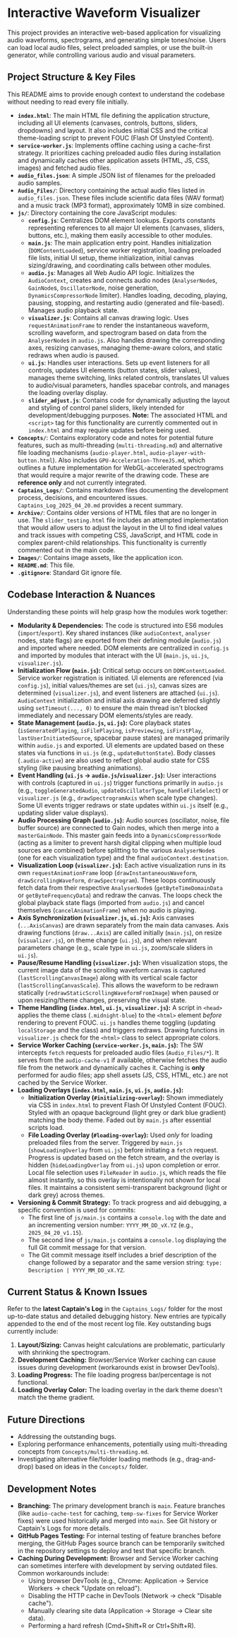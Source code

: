 # Interactive Waveform Visualizer

This project provides an interactive web-based application for visualizing audio waveforms, spectrograms, and generating simple tones/noise. Users can load local audio files, select preloaded samples, or use the built-in generator, while controlling various audio and visual parameters.

## Project Structure & Key Files

This README aims to provide enough context to understand the codebase without needing to read every file initially.

*   **`index.html`**: The main HTML file defining the application structure, including all UI elements (canvases, controls, buttons, sliders, dropdowns) and layout. It also includes initial CSS and the critical theme-loading script to prevent FOUC (Flash Of Unstyled Content).
*   **`service-worker.js`**: Implements offline caching using a cache-first strategy. It prioritizes caching preloaded audio files during installation and dynamically caches other application assets (HTML, JS, CSS, images) and fetched audio files.
*   **`audio_files.json`**: A simple JSON list of filenames for the preloaded audio samples.
*   **`Audio_Files/`**: Directory containing the actual audio files listed in `audio_files.json`. These files include scientific data files (WAV format) and a music track (MP3 format), approximately 10MB in size combined.
*   **`js/`**: Directory containing the core JavaScript modules:
    *   **`config.js`**: Centralizes DOM element lookups. Exports constants representing references to all major UI elements (canvases, sliders, buttons, etc.), making them easily accessible to other modules.
    *   **`main.js`**: The main application entry point. Handles initialization (`DOMContentLoaded`), service worker registration, loading preloaded file lists, initial UI setup, theme initialization, initial canvas sizing/drawing, and coordinating calls between other modules.
    *   **`audio.js`**: Manages all Web Audio API logic. Initializes the `AudioContext`, creates and connects audio nodes (`AnalyserNode`s, `GainNode`s, `OscillatorNode`, noise generation, `DynamicsCompressorNode` limiter). Handles loading, decoding, playing, pausing, stopping, and restarting audio (generated and file-based). Manages audio playback state.
    *   **`visualizer.js`**: Contains all canvas drawing logic. Uses `requestAnimationFrame` to render the instantaneous waveform, scrolling waveform, and spectrogram based on data from the `AnalyserNode`s in `audio.js`. Also handles drawing the corresponding axes, resizing canvases, managing theme-aware colors, and static redraws when audio is paused.
    *   **`ui.js`**: Handles user interactions. Sets up event listeners for all controls, updates UI elements (button states, slider values), manages theme switching, links related controls, translates UI values to audio/visual parameters, handles spacebar controls, and manages the loading overlay display.
    *   **`slider_adjust.js`**: Contains code for dynamically adjusting the layout and styling of control panel sliders, likely intended for development/debugging purposes. **Note:** The associated HTML and `<script>` tag for this functionality are currently commented out in `index.html` and may require updates before being used.
*   **`Concepts/`**: Contains exploratory code and notes for potential future features, such as multi-threading (`multi-threading.md`) and alternative file loading mechanisms (`audio-player.html`, `audio-player-with-button.html`). Also includes `GPU-Acceleration-ThreeJS.md`, which outlines a future implementation for WebGL-accelerated spectrograms that would require a major rewrite of the drawing code. These are **reference only** and not currently integrated.
*   **`Captains_Logs/`**: Contains markdown files documenting the development process, decisions, and encountered issues. `Captains_Log_2025_04_20.md` provides a recent summary.
*   **`Archive/`**: Contains older versions of HTML files that are no longer in use. The `slider_testing.html` file includes an attempted implementation that would allow users to adjust the layout in the UI to find ideal values and track issues with competing CSS, JavaScript, and HTML code in complex parent-child relationships. This functionality is currently commented out in the main code.
*   **`Images/`**: Contains image assets, like the application icon.
*   **`README.md`**: This file.
*   **`.gitignore`**: Standard Git ignore file.

## Codebase Interaction & Nuances

Understanding these points will help grasp how the modules work together:

*   **Modularity & Dependencies:** The code is structured into ES6 modules (`import`/`export`). Key shared instances (like `audioContext`, `analyser` nodes, state flags) are exported from their defining module (`audio.js`) and imported where needed. DOM elements are centralized in `config.js` and imported by modules that interact with the UI (`main.js`, `ui.js`, `visualizer.js`).
*   **Initialization Flow (`main.js`):** Critical setup occurs on `DOMContentLoaded`. Service worker registration is initiated. UI elements are referenced (via `config.js`), initial values/themes are set (`ui.js`), canvas sizes are determined (`visualizer.js`), and event listeners are attached (`ui.js`). `AudioContext` initialization and initial axis drawing are deferred slightly using `setTimeout(..., 0)` to ensure the main thread isn't blocked immediately and necessary DOM elements/styles are ready.
*   **State Management (`audio.js`, `ui.js`):** Core playback states (`isGeneratedPlaying`, `isFilePlaying`, `isPreviewing`, `isFirstPlay`, `lastUserInitiatedSource`, spacebar pause states) are managed primarily within `audio.js` and exported. UI elements are updated based on these states via functions in `ui.js` (e.g., `updateButtonState`). Body classes (`.audio-active`) are also used to reflect global audio state for CSS styling (like pausing breathing animations).
*   **Event Handling (`ui.js` -> `audio.js`/`visualizer.js`):** User interactions with controls (captured in `ui.js`) trigger functions primarily in `audio.js` (e.g., `toggleGeneratedAudio`, `updateOscillatorType`, `handleFileSelect`) or `visualizer.js` (e.g., `drawSpectrogramAxis` when scale type changes). Some UI events trigger redraws or state updates within `ui.js` itself (e.g., updating slider value displays).
*   **Audio Processing Graph (`audio.js`):** Audio sources (oscillator, noise, file buffer source) are connected to Gain nodes, which then merge into a `masterGainNode`. This master gain feeds into a `DynamicsCompressorNode` (acting as a limiter to prevent harsh digital clipping when multiple loud sources are combined) before splitting to the various `AnalyserNode`s (one for each visualization type) and the final `audioContext.destination`.
*   **Visualization Loop (`visualizer.js`):** Each active visualization runs in its own `requestAnimationFrame` loop (`drawInstantaneousWaveform`, `drawScrollingWaveform`, `drawSpectrogram`). These loops continuously fetch data from their respective `AnalyserNode`s (`getByteTimeDomainData` or `getByteFrequencyData`) and redraw the canvas. The loops check the global playback state flags (imported from `audio.js`) and cancel themselves (`cancelAnimationFrame`) when no audio is playing.
*   **Axis Synchronization (`visualizer.js`, `ui.js`):** Axis canvases (`...AxisCanvas`) are drawn separately from the main data canvases. Axis drawing functions (`draw...Axis`) are called initially (`main.js`), on resize (`visualizer.js`), on theme change (`ui.js`), and when relevant parameters change (e.g., scale type in `ui.js`, zoom/scale sliders in `ui.js`).
*   **Pause/Resume Handling (`visualizer.js`):** When visualization stops, the current image data of the scrolling waveform canvas is captured (`lastScrollingCanvasImage`) along with its vertical scale factor (`lastScrollingCanvasScale`). This allows the waveform to be redrawn statically (`redrawStaticScrollingWaveformFromImage`) when paused or upon resizing/theme changes, preserving the visual state.
*   **Theme Handling (`index.html`, `ui.js`, `visualizer.js`):** A script in `<head>` applies the theme class (`.midnight-blue`) to the `<html>` element *before* rendering to prevent FOUC. `ui.js` handles theme toggling (updating `localStorage` and the class) and triggers redraws. Drawing functions in `visualizer.js` check for the `<html>` class to select appropriate colors.
*   **Service Worker Caching (`service-worker.js`, `main.js`):** The SW intercepts `fetch` requests for preloaded audio files (`Audio_Files/*`). It serves from the `audio-cache-v1` if available, otherwise fetches the audio file from the network and dynamically caches it. Caching is **only** performed for audio files; app shell assets (JS, CSS, HTML, etc.) are not cached by the Service Worker.
*   **Loading Overlays (`index.html`, `main.js`, `ui.js`, `audio.js`):** 
    *   **Initialization Overlay (`#initializing-overlay`):** Shown immediately via CSS in `index.html` to prevent Flash Of Unstyled Content (FOUC). Styled with an opaque background (light grey or dark blue gradient) matching the body theme. Faded out by `main.js` after essential scripts load.
    *   **File Loading Overlay (`#loading-overlay`):** Used *only* for loading preloaded files from the server. Triggered by `main.js` (`showLoadingOverlay` from `ui.js`) before initiating a `fetch` request. Progress is updated based on the fetch stream, and the overlay is hidden (`hideLoadingOverlay` from `ui.js`) upon completion or error. Local file selection uses `FileReader` in `audio.js`, which reads the file almost instantly, so this overlay is intentionally not shown for local files. It maintains a consistent semi-transparent background (light or dark grey) across themes.
*   **Versioning & Commit Strategy:** To track progress and aid debugging, a specific convention is used for commits:
    *   The first line of `js/main.js` contains a `console.log` with the date and an incrementing version number: `YYYY_MM_DD_vX.YZ` (e.g., `2025_04_20_v1.15`).
    *   The second line of `js/main.js` contains a `console.log` displaying the full Git commit message for that version.
    *   The Git commit message itself includes a brief description of the change followed by a separator and the same version string: `type: Description | YYYY_MM_DD_vX.YZ`.

## Current Status & Known Issues

Refer to the **latest Captain's Log** in the `Captains_Logs/` folder for the most up-to-date status and detailed debugging history. New entries are typically appended to the end of the most recent log file. Key outstanding bugs currently include:
1.  **Layout/Sizing:** Canvas height calculations are problematic, particularly with shrinking the spectrogram.
2.  **Development Caching:** Browser/Service Worker caching can cause issues during development (workarounds exist in browser DevTools).
3.  **Loading Progress:** The file loading progress bar/percentage is not functional.
4.  **Loading Overlay Color:** The loading overlay in the dark theme doesn't match the theme gradient.

## Future Directions

*   Addressing the outstanding bugs.
*   Exploring performance enhancements, potentially using multi-threading concepts from `Concepts/multi-threading.md`.
*   Investigating alternative file/folder loading methods (e.g., drag-and-drop) based on ideas in the `Concepts/` folder.

## Development Notes

*   **Branching:** The primary development branch is `main`. Feature branches (like `audio-cache-test` for caching, `temp-sw-fixes` for Service Worker fixes) were used historically and merged into `main`. See Git history or Captain's Logs for more details.
*   **GitHub Pages Testing:** For internal testing of feature branches before merging, the GitHub Pages source branch can be temporarily switched in the repository settings to deploy and test that specific branch.
*   **Caching During Development:** Browser and Service Worker caching can sometimes interfere with development by serving outdated files. Common workarounds include:
    *   Using browser DevTools (e.g., Chrome: Application -> Service Workers -> check "Update on reload").
    *   Disabling the HTTP cache in DevTools (Network -> check "Disable cache").
    *   Manually clearing site data (Application -> Storage -> Clear site data).
    *   Performing a hard refresh (Cmd+Shift+R or Ctrl+Shift+R).